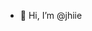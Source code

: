- 👋 Hi, I’m @jhiie


<!---
jhiie/jhiie is a ✨ special ✨ repository because its `README.md` (this file) appears on your GitHub profile.
You can click the Preview link to take a look at your changes.
--->
